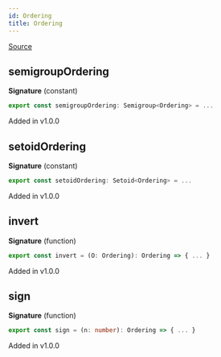 ```yaml
---
id: Ordering
title: Ordering
---
```


[Source](https://github.com/gcanti/fp-ts/blob/master/src/Ordering.ts)

## semigroupOrdering

**Signature** (constant)

```ts
export const semigroupOrdering: Semigroup<Ordering> = ...
```

Added in v1.0.0

## setoidOrdering

**Signature** (constant)

```ts
export const setoidOrdering: Setoid<Ordering> = ...
```

Added in v1.0.0

## invert

**Signature** (function)

```ts
export const invert = (O: Ordering): Ordering => { ... }
```

Added in v1.0.0

## sign

**Signature** (function)

```ts
export const sign = (n: number): Ordering => { ... }
```

Added in v1.0.0
